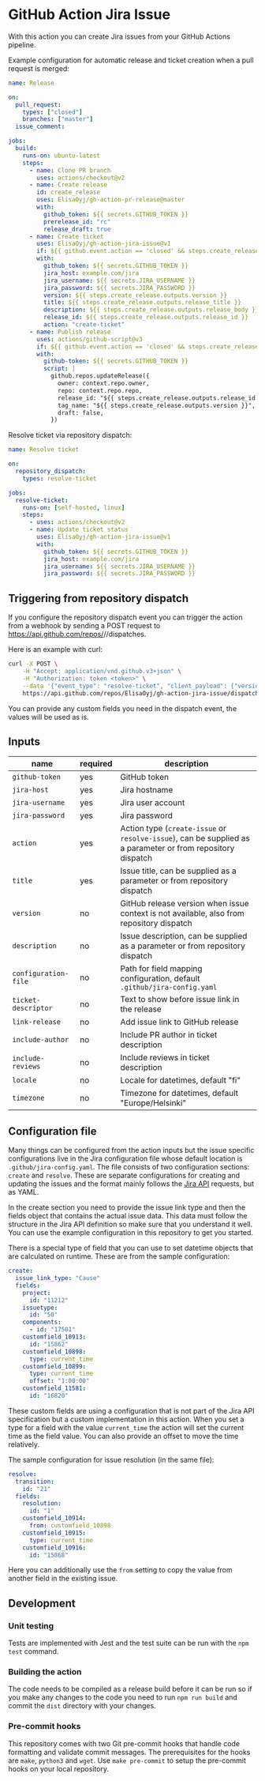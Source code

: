 # GitHub Action Jira Issue

With this action you can create Jira issues from your GitHub Actions pipeline.

Example configuration for automatic release and ticket creation when a pull request is merged:

```yaml
name: Release

on:
  pull_request:
    types: ["closed"]
    branches: ["master"]
  issue_comment:

jobs:
  build:
    runs-on: ubuntu-latest
    steps:
      - name: Clone PR branch
        uses: actions/checkout@v2
      - name: Create release
        id: create_release
        uses: ElisaOyj/gh-action-pr-release@master
        with:
          github_token: ${{ secrets.GITHUB_TOKEN }}
          prerelease_id: "rc"
          release_draft: true
      - name: Create ticket
        uses: ElisaOyj/gh-action-jira-issue@v1
        if: ${{ github.event.action == 'closed' && steps.create_release.outputs.version }}
        with:
          github_token: ${{ secrets.GITHUB_TOKEN }}
          jira_host: example.com/jira
          jira_username: ${{ secrets.JIRA_USERNAME }}
          jira_password: ${{ secrets.JIRA_PASSWORD }}
          version: ${{ steps.create_release.outputs.version }}
          title: ${{ steps.create_release.outputs.release_title }}
          description: ${{ steps.create_release.outputs.release_body }}
          release_id: ${{ steps.create_release.outputs.release_id }}
          action: "create-ticket"
      - name: Publish release
        uses: actions/github-script@v3
        if: ${{ github.event.action == 'closed' && steps.create_release.outputs.version }}
        with:
          github-token: ${{ secrets.GITHUB_TOKEN }}
          script: |
            github.repos.updateRelease({
              owner: context.repo.owner,
              repo: context.repo.repo,
              release_id: "${{ steps.create_release.outputs.release_id }}",
              tag_name: "${{ steps.create_release.outputs.version }}",
              draft: false,
            })
```

Resolve ticket via repository dispatch:

```yaml
name: Resolve ticket

on:
  repository_dispatch:
    types: resolve-ticket

jobs:
  resolve-ticket:
    runs-on: [self-hosted, linux]
    steps:
      - uses: actions/checkout@v2
      - name: Update ticket status
        uses: ElisaOyj/gh-action-jira-issue@v1
        with:
          github_token: ${{ secrets.GITHUB_TOKEN }}
          jira_host: example.com/jira
          jira_username: ${{ secrets.JIRA_USERNAME }}
          jira_password: ${{ secrets.JIRA_PASSWORD }}
```

## Triggering from repository dispatch

If you configure the repository dispatch event you can trigger the action from a webhook by sending a POST request to https://api.github.com/repos/<user>/<repo>/dispatches.

Here is an example with curl:

```bash
curl -X POST \
    -H "Accept: application/vnd.github.v3+json" \
    -H "Authorization: token <token>" \
    --data '{"event_type": "resolve-ticket", "client_payload": {"version": "1.2.3", "fields": {"customfield_10916": { "id": "15868"}}}}' \
    https://api.github.com/repos/ElisaOyj/gh-action-jira-issue/dispatches
```

You can provide any custom fields you need in the dispatch event, the values will be used as is.

## Inputs

| name                 | required | description                                                                                                 |
| -------------------- | -------- | ----------------------------------------------------------------------------------------------------------- |
| `github-token`       | yes      | GitHub token                                                                                                |
| `jira-host`          | yes      | Jira hostname                                                                                               |
| `jira-username`      | yes      | Jira user account                                                                                           |
| `jira-password`      | yes      | Jira password                                                                                               |
| `action`             | yes      | Action type (`create-issue` or `resolve-issue`), can be supplied as a parameter or from repository dispatch |
| `title`              | yes      | Issue title, can be supplied as a parameter or from repository dispatch                                     |
| `version`            | no       | GitHub release version when issue context is not available, also from repository dispatch                   |
| `description`        | no       | Issue description, can be supplied as a parameter or from repository dispatch                               |
| `configuration-file` | no       | Path for field mapping configuration, default `.github/jira-config.yaml`                                    |
| `ticket-descriptor`  | no       | Text to show before issue link in the release                                                               |
| `link-release`       | no       | Add issue link to GitHub release                                                                            |
| `include-author`     | no       | Include PR author in ticket description                                                                     |
| `include-reviews`    | no       | Include reviews in ticket description                                                                       |
| `locale`             | no       | Locale for datetimes, default "fi"                                                                          |
| `timezone`           | no       | Timezone for datetimes, default "Europe/Helsinki"                                                           |

## Configuration file

Many things can be configured from the action inputs but the issue specific configurations live in the Jira configuration file whose default location is `.github/jira-config.yaml`. The file consists of two configuration sections: `create` and `resolve`. These are separate configurations for creating and updating the issues and the format mainly follows the [Jira API](https://developer.atlassian.com/cloud/jira/platform/rest/v3/api-group-issues/) requests, but as YAML.

In the create section you need to provide the issue link type and then the fields object that contains the actual issue data. This data must follow the structure in the Jira API definition so make sure that you understand it well. You can use the example configuration in this repository to get you started.

There is a special type of field that you can use to set datetime objects that are calculated on runtime. These are from the sample configuration:

```yaml
create:
  issue_link_type: "Cause"
  fields:
    project:
      id: "11212"
    issuetype:
      id: "50"
    components:
      - id: "17501"
    customfield_10913:
      id: "15862"
    customfield_10898:
      type: current_time
    customfield_10899:
      type: current_time
      offset: "1:00:00"
    customfield_11581:
      id: "16820"
```

These custom fields are using a configuration that is not part of the Jira API specification but a custom implementation in this action. When you set a type for a field with the value `current_time` the action will set the current time as the field value. You can also provide an offset to move the time relatively.

The sample configuration for issue resolution (in the same file):

```yaml
resolve:
  transition:
    id: "21"
  fields:
    resolution:
      id: "1"
    customfield_10914:
      from: customfield_10898
    customfield_10915:
      type: current_time
    customfield_10916:
      id: "15868"
```

Here you can additionally use the `from` setting to copy the value from another field in the existing issue.

## Development

### Unit testing

Tests are implemented with Jest and the test suite can be run with the `npm test` command.

### Building the action

The code needs to be compiled as a release build before it can be run so if you make any changes to the code you need to run `npm run build` and commit the `dist` directory with your changes.

### Pre-commit hooks

This repository comes with two Git pre-commit hooks that handle code formatting and validate commit messages. The prerequisites for the hooks are `make`, `python3` and `wget`. Use `make pre-commit` to setup the pre-commit hooks on your local repository.
